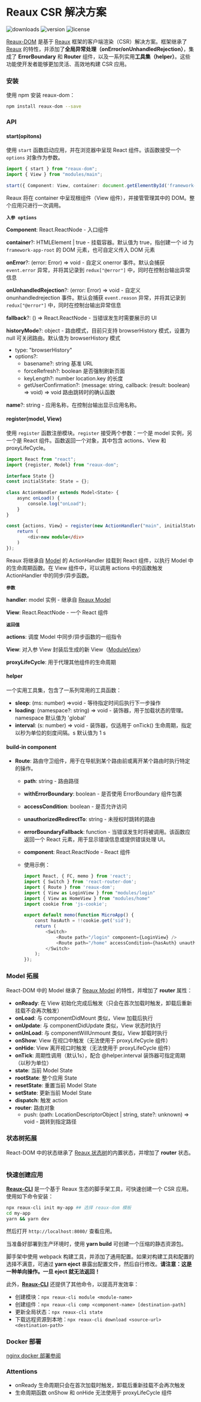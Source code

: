 # Reaux CSR 解决方案

![downloads](https://img.shields.io/npm/dt/reaux-dom.svg) ![version](https://img.shields.io/npm/v/reaux-dom.svg?style=flat) ![license](https://img.shields.io/npm/l/reaux-dom.svg)

[Reaux-DOM](https://github.com/FE-Combo/reaux/tree/master/packages/reaux-dom) 是基于 [Reaux](https://zedfight.gitbook.io/fe-combo/reaux/reaux-she-ji-yuan-li) 框架的客户端渲染（CSR）解决方案。框架继承了 [Reaux](https://zedfight.gitbook.io/fe-combo/reaux/reaux-she-ji-yuan-li) 的特性，并添加了**全局异常处理（onError/onUnhandledRejection）**，集成了 **ErrorBoundary** 和 **Router** 组件，以及一系列实用**工具集（helper）**。这些功能使开发者能够更加灵活、高效地构建 CSR 应用。

### 安装

使用 npm 安装 reaux-dom：

```bash
npm install reaux-dom --save
```

### API

#### **start(opitons)**

使用 `start` 函数启动应用，并在浏览器中呈现 React 组件。该函数接受一个 `options` 对象作为参数。

```typescript
import { start } from "reaux-dom";
import { View } from "modules/main";
​
start({ Component: View, container: document.getElementById('framework-app-root') });
```

Reaux 将在 container 中呈现根组件（View 组件），并接管管理其中的 DOM。整个应用只进行一次调用。

**`入参 options`**

**Component**: React.ReactNode - 入口组件

**container**?: HTMLElement | true - 挂载容器。默认值为 true，指创建一个 id 为 `framework-app-root` 的 DOM 元素，也可自定义传入 DOM 元素

**onError**?: (error: Error) => void - 自定义 onerror 事件。默认会捕获 `event.error` 异常，并将其记录到 `redux["@error"]` 中，同时在控制台输出异常信息

**onUnhandledRejection**?: (error: Error) => void - 自定义 onunhandledrejection 事件。默认会捕获 `event.reason` 异常，并将其记录到 `redux["@error"]` 中，同时在控制台输出异常信息

**fallback**?: () => React.ReactNode - 当错误发生时需要展示的 UI

**historyMode**?: object - 路由模式，目前只支持 browserHistory 模式，设置为 null 可关闭路由。默认值为 browserHistory 模式

* type: "browserHistory"
* options?:
  * basename?: string 基准 URL
  * forceRefresh?: boolean 是否强制刷新页面
  * keyLength?: number location.key 的长度
  * getUserConfirmation?: (message: string, callback: (result: boolean) => void) => void 路由跳转时的确认函数

**name**?: string - 应用名称，在控制台输出显示应用名称。

#### **register(model, View)**

使用 `register` 函数注册模块。`register` 接受两个参数：一个是 model 实例，另一个是 React 组件。函数返回一个对象，其中包含 actions、View 和 proxyLifeCycle。

```typescript
import React from "react";
import {register, Model} from "reaux-dom";
​
interface State {}
const initialState: State = {};
​
class ActionHandler extends Model<State> {
    async onLoad() {
        console.log("onLoad");
    }
}
​
const {actions, View} = register(new ActionHandler("main", initialState), () => {
    return (
        <div>new module</div>
    )
});
```

Reaux 将继承自 [Model](https://zedfight.gitbook.io/fe-combo/reaux/reaux-she-ji-yuan-li#model-luo-ji-ceng) 的 ActionHandler 挂载到 React 组件，以执行 Model 中的生命周期函数。在 View 组件中，可以调用 actions 中的函数触发 ActionHandler 中的同步/异步函数。

**`参数`**

**handler**: model 实例 - 继承自 [Reaux Model](https://zedfight.gitbook.io/fe-combo/reaux/reaux-she-ji-yuan-li#model-luo-ji-ceng)

**View**: React.ReactNode - 一个 React 组件

**`返回值`**

**actions**: 调度 Model 中同步/异步函数的一组指令

**View**: 对入参 View 封装后生成的新 View（[ModuleView](https://zedfight.gitbook.io/fe-combo/reaux/reaux-she-ji-yuan-li#moduleview)）

**proxyLifeCycle**: 用于代理其他组件的生命周期

#### **helper**

一个实用工具集，包含了一系列常用的工具函数：

* **sleep**: (ms: number) =>void - 等待指定时间后执行下一步操作
* **loading**: (namespace?: string) => void - 装饰器，用于加载状态的管理。namespace 默认值为 'global'
* **interval**: (s: number) => void - 装饰器，仅适用于 onTick() 生命周期，指定以秒为单位的刻度间隔。s 默认值为 1 s

#### **build-in component**

* **Route**: 路由守卫组件，用于在导航到某个路由前或离开某个路由时执行特定的操作。
  * **path**: string - 路由路径
  * **withErrorBoundary**: boolean - 是否使用 ErrorBoundary 组件包裹
  * **accessCondition**: boolean - 是否允许访问
  * **unauthorizedRedirectTo**: string - 未授权时跳转的路由
  * **errorBoundaryFallback**: function - 当错误发生时将被调用。该函数应返回一个 React 元素，用于显示错误信息或提供错误处理 UI。
  * **component**: React.ReactNode - React 组件
  *   使用示例：

      ```typescript
      import React, { FC, memo } from 'react';
      import { Switch } from 'react-router-dom';
      import { Route } from 'reaux-dom';
      import { View as LoginView } from "modules/login"
      import { View as HomeView } from "modules/home"
      import cookie from 'js-cookie';
      ​
      export default memo(function MicroApp() {
          const hasAuth = !!cookie.get('sid');
          return (
              <Switch>
                  <Route path="/login" component={LoginView} />
                  <Route path="/home" accessCondition={hasAuth} unauthorizedRedirectTo="/login" component={HomeView} />
              </Switch>
          );
      });
      ```

### Model 拓展

React-DOM 中的 Model 继承了 [Reaux Model](https://zedfight.gitbook.io/fe-combo/reaux/reaux-she-ji-yuan-li#model-luo-ji-ceng) 的特性，并增加了 **router** 属性：

* **onReady**: 在 View 初始化完成后触发（只会在首次加载时触发，卸载后重新挂载不会再次触发）
* **onLoad**: 与 componentDidMount 类似，View 加载后执行
* **onUpdate**: 与 componentDidUpdate 类似，View 状态时执行
* **onUnLoad**: 与 componentWillUnmount 类似，View 卸载时执行
* **onShow**: View 在视口中触发（无法使用于 proxyLifeCycle 组件）
* **onHide**: View 离开视口时触发（无法使用于 proxyLifeCycle 组件）
* **onTick**: 周期性调用（默认1s），配合 @helper.interval 装饰器可指定周期（以秒为单位）
* **state**: 当前 Model State
* **rootState**: 整个应用 State
* **resetState**: 重置当前 Model State
* **setState**: 更新当前 Model State
* **dispatch**: 触发 action
* **router**: 路由对象
  * push: (path: LocationDescriptorObject | string, state?: unknown) => void - 跳转到指定路径

### 状态树拓展

React-DOM 中的状态继承了 [Reaux 状态树](https://zedfight.gitbook.io/fe-combo/reaux/reaux-she-ji-yuan-li#zhuang-tai-shu)的内置状态，并增加了 **router** 状态。&#x20;

<figure><img src="../.gitbook/assets/Reaux-DOM状态树.png" alt=""><figcaption></figcaption></figure>

### 快速创建应用

[**Reaux-CLI**](https://github.com/FE-Combo/reaux-cli) 是一个基于 Reaux 生态的脚手架工具，可快速创建一个 CSR 应用。使用如下命令安装：

```bash
npx reaux-cli init my-app ## 选择 reaux-dom 模板
cd my-app 
yarn && yarn dev
```

然后打开 `http://localhost:8080/` 查看应用。

当准备好部署到生产环境时，使用 **yarn build** 可创建一个压缩的静态资源包。

脚手架中使用 webpack 构建工具，并添加了通用配置。如果对构建工具和配置的选择不满意，可通过 **yarn eject** 暴露出配置文件，然后自行修改。**请注意：这是一种单向操作。一旦 eject 就无法返回！**

此外，[**Reaux-CLI**](https://github.com/FE-Combo/reaux-cli) 还提供了其他命令，以提高开发效率：

* 创建模块：`npx reaux-cli module <module-name>`
* 创建组件：`npx reaux-cli comp <component-name> [destination-path]`
* 更新全局状态：`npx reaux-cli state`
* 下载远程资源到本地：`npx reaux-cli download <source-url> <destination-path>`

### Docker 部署

[nginx docker 部署参阅](https://github.com/FE-Combo/reaux-dom-nginx-docker)

### Attentions

* onReady 生命周期只会在首次加载时触发，卸载后重新挂载不会再次触发
* 生命周期函数 onShow 和 onHide 无法使用于 proxyLifeCycle 组件

